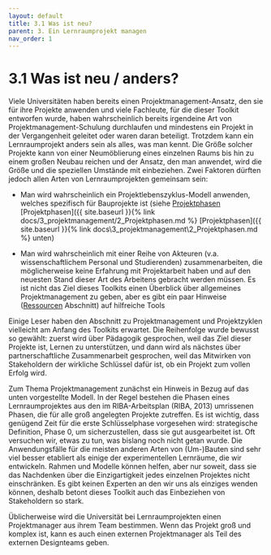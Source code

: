 ```yaml
---
layout: default
title: 3.1 Was ist neu?
parent: 3. Ein Lernraumprojekt managen
nav_order: 1
---
```

# 3.1 Was ist neu / anders?
Viele Universitäten haben bereits einen Projektmanagement-Ansatz, den
sie für ihre Projekte anwenden und viele Fachleute, für die dieser
Toolkit entworfen wurde, haben wahrscheinlich bereits irgendeine Art von
Projektmanagement-Schulung durchlaufen und mindestens ein Projekt in der
Vergangenheit geleitet oder waren daran beteiligt. Trotzdem kann ein
Lernraumprojekt anders sein als alles, was man kennt. Die Größe solcher
Projekte kann von einer Neumöblierung eines einzelnen Raums bis hin zu
einem großen Neubau reichen und der Ansatz, den man anwendet, wird die
Größe und die speziellen Umstände mit einbeziehen. Zwei Faktoren dürften
jedoch allen Arten von Lernraumprojekten gemeinsam sein:

-   Man wird wahrscheinlich ein Projektlebenszyklus-Modell anwenden,
    welches spezifisch für Bauprojekte ist (siehe
    [Projektphasen](.\2_Projektphasen.md) [Projektphasen]({{ site.baseurl }}{% link docs/3_projektmanagement/2_Projektphasen.md %} [Projektphasen]({{ site.baseurl }}{% link docs\3_projektmanagement\2_Projektphasen.md %} unten)

-   Man wird wahrscheinlich mit einer Reihe von Akteuren (v.a.
    wissenschaftlichem Personal und Studierenden) zusammenarbeiten, die
    möglicherweise keine Erfahrung mit Projektarbeit haben und auf den
    neuesten Stand dieser Art des Arbeitens gebracht werden müssen. Es
    ist nicht das Ziel dieses Toolkits einen Überblick über allgemeines
    Projektmanagement zu geben, aber es gibt ein paar Hinweise
    ([Ressourcen](docs\3_projektmanagement\ressourcen.md) Abschnitt) auf hilfreiche Tools

Einige Leser haben den Abschnitt zu Projektmanagement und Projektzyklen
vielleicht am Anfang des Toolkits erwartet. Die Reihenfolge wurde
bewusst so gewählt: zuerst wird über Pädagogik gesprochen, weil das Ziel
dieser Projekte ist, Lernen zu unterstützen, und dann wird als nächstes
über partnerschaftliche Zusammenarbeit gesprochen, weil das Mitwirken
von Stakeholdern der wirkliche Schlüssel dafür ist, ob ein Projekt zum
vollen Erfolg wird.

Zum Thema Projektmanagement zunächst ein Hinweis in Bezug auf das unten
vorgestellte Modell. In der Regel bestehen die Phasen eines
Lernraumprojektes aus den im RIBA-Arbeitsplan (RIBA, 2013) umrissenen
Phasen, die für alle groß angelegten Projekte zutreffen. Es ist wichtig,
dass genügend Zeit für die erste Schlüsselphase vorgesehen wird:
strategische Definition, Phase 0, um sicherzustellen, dass sie gut
ausgearbeitet ist. Oft versuchen wir, etwas zu tun, was bislang noch
nicht getan wurde. Die Anwendungsfälle für die meisten anderen Arten von
(Um-)Bauten sind sehr viel besser etabliert als einige der
experimentellen Lernräume, die wir entwickeln. Rahmen und Modelle können
helfen, aber nur soweit, dass sie das Nachdenken über die
Einzigartigkeit jedes einzelnen Projektes nicht einschränken. Es gibt
keinen Experten an den wir uns als einziges wenden können, deshalb
betont dieses Toolkit auch das Einbeziehen von Stakeholdern so stark.

Üblicherweise wird die Universität bei Lernraumprojekten einen
Projektmanager aus ihrem Team bestimmen. Wenn das Projekt groß und
komplex ist, kann es auch einen externen Projektmanager als Teil des
externen Designteams geben.
